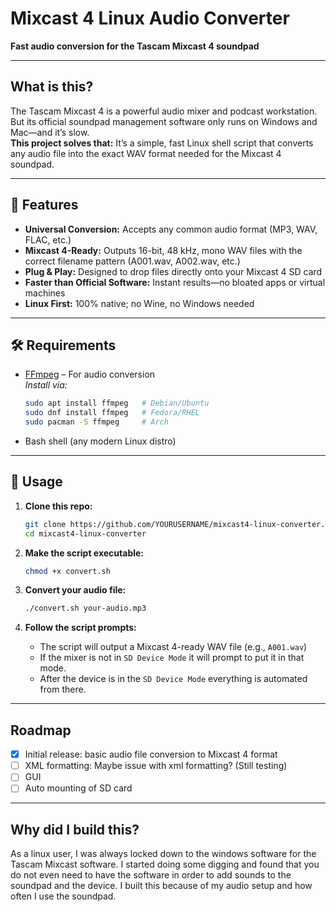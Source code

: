 # Mixcast 4 Linux Audio Converter

**Fast audio conversion for the Tascam Mixcast 4 soundpad**

---

## What is this?

The Tascam Mixcast 4 is a powerful audio mixer and podcast workstation. But its official soundpad management software only runs on Windows and Mac—and it’s slow.  
**This project solves that:** It’s a simple, fast Linux shell script that converts any audio file into the exact WAV format needed for the Mixcast 4 soundpad.

---

## 🚀 Features

- **Universal Conversion:** Accepts any common audio format (MP3, WAV, FLAC, etc.)
- **Mixcast 4-Ready:** Outputs 16-bit, 48 kHz, mono WAV files with the correct filename pattern (A001.wav, A002.wav, etc.)
- **Plug & Play:** Designed to drop files directly onto your Mixcast 4 SD card
- **Faster than Official Software:** Instant results—no bloated apps or virtual machines
- **Linux First:** 100% native; no Wine, no Windows needed

---

## 🛠️ Requirements

- [FFmpeg](https://ffmpeg.org/) – For audio conversion  
  _Install via:_
  ```bash
  sudo apt install ffmpeg   # Debian/Ubuntu  
  sudo dnf install ffmpeg   # Fedora/RHEL  
  sudo pacman -S ffmpeg     # Arch
  ```

- Bash shell (any modern Linux distro)

---

## 📂 Usage

1. **Clone this repo:**
    ```bash
    git clone https://github.com/YOURUSERNAME/mixcast4-linux-converter.git
    cd mixcast4-linux-converter
    ```

2. **Make the script executable:**
    ```bash
    chmod +x convert.sh
    ```

3. **Convert your audio file:**
    ```bash
    ./convert.sh your-audio.mp3
    ```

4. **Follow the script prompts:**  
    - The script will output a Mixcast 4-ready WAV file (e.g., `A001.wav`)
    - If the mixer is not in `SD Device Mode` it will prompt to put it in that mode.
    - After the device is in the `SD Device Mode` everything is automated from there.

---

## Roadmap

- [x] Initial release: basic audio file conversion to Mixcast 4 format
- [ ] XML formatting: Maybe issue with xml formatting? (Still testing)
- [ ] GUI
- [ ] Auto mounting of SD card

---

## Why did I build this?

As a linux user, I was always locked down to the windows software for the Tascam Mixcast software.
I started doing some digging and found that you do not even need to have the software in order to add sounds to the soundpad and the device.
I built this because of my audio setup and how often I use the soundpad.